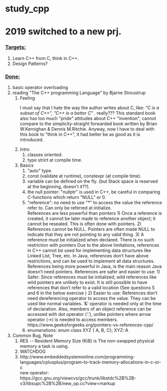 # study_cpp
<h1> 2019 switched to a new prj.</h1>

<h3><u>Targets:</u></h3>
<ol>
    <li> Learn C++ from C, think in C++.
    <li> Design Patterns?
</ol>

<h3><u>Done:</u></h3>
<ol>
    <li>basic operator overloading</li>
    <li>reading "The C++ programming Language" by Bjarne Stroustrup </br>
        <ol>
            <li> Feeling </br>
                <p> I must say that I hate the way the author writes about C, like:<i> "C is a subset of C++", "C++ is a better C" </i>. really???
                This standard book also has too much "pride" attitudes about C++ "invention", cannot compare to the simplicity-straight forwarded book written by Brian W.Kernighan & Dennis M.Ritchie.
                Anyway, now I have to deal with this book to "think in C++", it had better be as good as it is introduced. </p>
            </li>
            <li> Intro </br>
                <ol>
                    <li>classes oriented.</li>
                    <li>type strict at compile time.</li>
                </ol>
            </li>
            <li> Basics </br>
                <ol>
                    <li>"auto" type.</li>
                    <li>const (validate at runtime), constexpr (at compile time).</li>
                    <li>variable can be defined on the fly. (but Stack space is reserved at the beginning, doesn't it??).</li>
                    <li>the null pointer: "nullptr" is used in C++, be careful in comparing C-functions which return "NULL" or 0.</li>
                    <li>"reference": no need to use "*" to access the value the reference refer to. Can only be referred at initialize.
                        </br>
                        References are less powerful than pointers
                        1) Once a reference is created, it cannot be later made to reference another object; it cannot be reseated. This is often done with pointers.
                        2) References cannot be NULL. Pointers are often made NULL to indicate that they are not pointing to any valid thing.
                        3) A reference must be initialized when declared. There is no such restriction with pointers
                        Due to the above limitations, references in C++ cannot be used for implementing data structures like Linked List, Tree, etc. In Java, references don’t have above restrictions, and can be used to implement all data structures. References being more powerful in Java, is the main reason Java doesn’t need pointers.
                        References are safer and easier to use:
                        1) Safer: Since references must be initialized, wild references like wild pointers are unlikely to exist. It is still possible to have references that don’t refer to a valid location (See questions 5 and 6 in the below exercise )
                        2) Easier to use: References don’t need dereferencing operator to access the value. They can be used like normal variables. ‘&’ operator is needed only at the time of declaration. Also, members of an object reference can be accessed with dot operator (‘.’), unlike pointers where arrow operator (->) is needed to access members.
                        </br>
                        https://www.geeksforgeeks.org/pointers-vs-references-cpp/
                    </li>
                    <li>enumerations: enum class XYZ { A, B, C}; XYZ::A </li>
                </ol>
            </li>
        </ol>
    </li>
    <li>Common Bug, Note</br>
        <ol>
            <li> RES  --  Resident Memory Size (KiB) is The non-swapped physical memory a task is using. </li>
            <li> WATCHDOG </li>
            <li> http://www.embeddedsystemonline.com/programming-languages/cplusplus/program-to-track-memory-allocations-in-c-or-c
                </br>
                new operator: </br>
                 https://gcc.gnu.org/viewcvs/gcc/trunk/libstdc%2B%2B-v3/libsupc%2B%2B/new_op.cc?view=markup
            </li>
        </ol>
    </li>
</ol>

